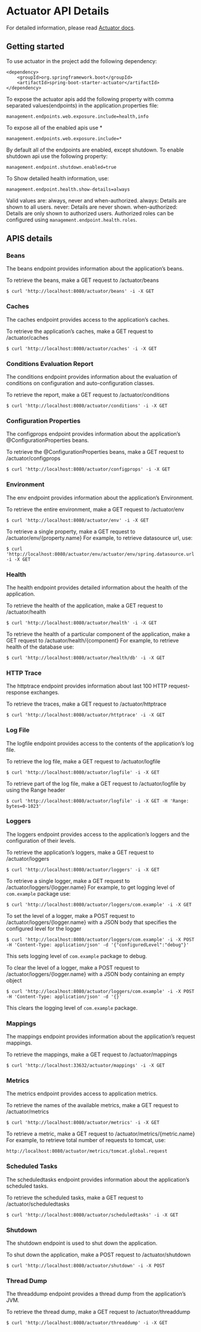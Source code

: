 # Actuator API Details

For detailed information, please read [Actuator docs](https://docs.spring.io/spring-boot/docs/current/actuator-api/html/).


## Getting started

To use actuator in the project add the following dependency:

```
<dependency>
	<groupId>org.springframework.boot</groupId>
	<artifactId>spring-boot-starter-actuator</artifactId>
</dependency>
```

To expose the actuator apis add the following property with comma separated values(endpoints) in the application.properties file:

```
management.endpoints.web.exposure.include=health,info
```

To expose all of the enabled apis use *

```
management.endpoints.web.exposure.include=*
```

By default all of the endpoints are enabled, except shutdown.
To enable shutdown api use the following property:

```
management.endpoint.shutdown.enabled=true
```

To Show detailed health information, use:

```
management.endpoint.health.show-details=always
```
Valid values are: always, never and when-authorized.
always: Details are shown to all users.
never: Details are never shown.
when-authorized: Details are only shown to authorized users. Authorized roles can be configured using  ``management.endpoint.health.roles``.

## APIS details

### Beans
The beans endpoint provides information about the application’s beans.

To retrieve the beans, make a GET request to /actuator/beans

```
$ curl 'http://localhost:8080/actuator/beans' -i -X GET
```

### Caches
The caches endpoint provides access to the application’s caches.

To retrieve the application’s caches, make a GET request to /actuator/caches

```
$ curl 'http://localhost:8080/actuator/caches' -i -X GET
```

### Conditions Evaluation Report
The conditions endpoint provides information about the evaluation of conditions on configuration and auto-configuration classes.

To retrieve the report, make a GET request to /actuator/conditions

```
$ curl 'http://localhost:8080/actuator/conditions' -i -X GET
```

### Configuration Properties
The configprops endpoint provides information about the application’s @ConfigurationProperties beans.

To retrieve the @ConfigurationProperties beans, make a GET request to /actuator/configprops

```
$ curl 'http://localhost:8080/actuator/configprops' -i -X GET
```

### Environment
The env endpoint provides information about the application’s Environment.

To retrieve the entire environment, make a GET request to /actuator/env

```
$ curl 'http://localhost:8080/actuator/env' -i -X GET
```

To retrieve a single property, make a GET request to /actuator/env/{property.name}
For example, to retrieve datasource url, use:

```
$ curl 'http://localhost:8080/actuator/env/actuator/env/spring.datasource.url' -i -X GET
```

### Health
The health endpoint provides detailed information about the health of the application.

To retrieve the health of the application, make a GET request to /actuator/health

```
$ curl 'http://localhost:8080/actuator/health' -i -X GET
```

To retrieve the health of a particular component of the application, make a GET request to /actuator/health/{component}
For example, to retrieve health of the database use:

```
$ curl 'http://localhost:8080/actuator/health/db' -i -X GET
```

### HTTP Trace
The httptrace endpoint provides information about last 100 HTTP request-response exchanges.

To retrieve the traces, make a GET request to /actuator/httptrace

```
$ curl 'http://localhost:8080/actuator/httptrace' -i -X GET
```

### Log File
The logfile endpoint provides access to the contents of the application’s log file.

To retrieve the log file, make a GET request to /actuator/logfile

```
$ curl 'http://localhost:8080/actuator/logfile' -i -X GET
```

To retrieve part of the log file, make a GET request to /actuator/logfile by using the Range header

```
$ curl 'http://localhost:8080/actuator/logfile' -i -X GET -H 'Range: bytes=0-1023'
```

### Loggers
The loggers endpoint provides access to the application’s loggers and the configuration of their levels.

To retrieve the application’s loggers, make a GET request to /actuator/loggers

```
$ curl 'http://localhost:8080/actuator/loggers' -i -X GET
```

To retrieve a single logger, make a GET request to /actuator/loggers/{logger.name}
For example, to get logging level of `com.example` package use:

```
$ curl 'http://localhost:8080/actuator/loggers/com.example' -i -X GET
```

To set the level of a logger, make a POST request to /actuator/loggers/{logger.name} with a JSON body that specifies the configured level for the logger

```
$ curl 'http://localhost:8080/actuator/loggers/com.example' -i -X POST -H 'Content-Type: application/json' -d '{"configuredLevel":"debug"}'
```

This sets logging level of `com.example` package to debug.

To clear the level of a logger, make a POST request to /actuator/loggers/{logger.name} with a JSON body containing an empty object

```
$ curl 'http://localhost:8080/actuator/loggers/com.example' -i -X POST -H 'Content-Type: application/json' -d '{}'
```
This clears the logging level of `com.example` package.


### Mappings
The mappings endpoint provides information about the application’s request mappings.

To retrieve the mappings, make a GET request to /actuator/mappings

```
$ curl 'http://localhost:33632/actuator/mappings' -i -X GET
```

### Metrics
The metrics endpoint provides access to application metrics.

To retrieve the names of the available metrics, make a GET request to /actuator/metrics

```
$ curl 'http://localhost:8080/actuator/metrics' -i -X GET
```

To retrieve a metric, make a GET request to /actuator/metrics/{metric.name}
For example, to retrieve total number of requests to tomcat, use:

```
http://localhost:8080/actuator/metrics/tomcat.global.request
```

### Scheduled Tasks
The scheduledtasks endpoint provides information about the application’s scheduled tasks.

To retrieve the scheduled tasks, make a GET request to /actuator/scheduledtasks

```
$ curl 'http://localhost:8080/actuator/scheduledtasks' -i -X GET
```

### Shutdown
The shutdown endpoint is used to shut down the application.

To shut down the application, make a POST request to /actuator/shutdown

```
$ curl 'http://localhost:8080/actuator/shutdown' -i -X POST
```

### Thread Dump
The threaddump endpoint provides a thread dump from the application’s JVM.

To retrieve the thread dump, make a GET request to /actuator/threaddump

```
$ curl 'http://localhost:8080/actuator/threaddump' -i -X GET
```
